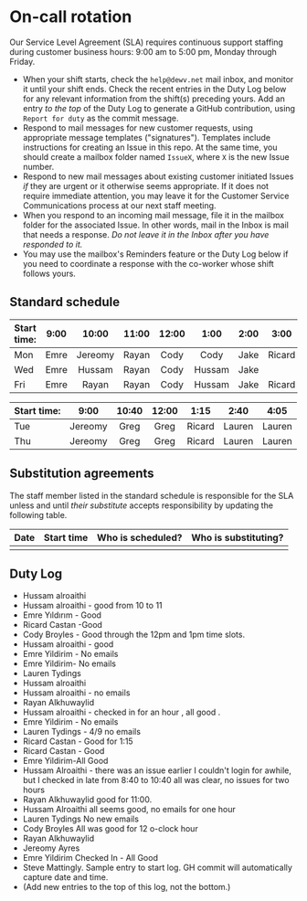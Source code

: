 # On-call rotation

Our Service Level Agreement (SLA) requires continuous support staffing during customer business hours: 9:00 am to 5:00 pm, Monday through Friday. 

- When your shift starts, check the `help@dewv.net` mail inbox, and monitor it until your shift ends. Check the recent entries in the Duty Log below for any relevant information from the shift(s) preceding yours. Add an entry *to the top* of the Duty Log to generate a GitHub contribution, using `Report for duty` as the commit message.
- Respond to mail messages for new customer requests, using appropriate message templates ("signatures"). Templates include instructions for creating an Issue in this repo. At the same time, you should create a mailbox folder named `IssueX`, where `X` is the new Issue number.
- Respond to new mail messages about existing customer initiated Issues *if* they are urgent or it otherwise seems appropriate. If it does not require immediate attention, you may leave it for the Customer Service Communications process at our next staff meeting.
- When you respond to an incoming mail message, file it in the mailbox folder for the associated Issue. In other words, mail in the Inbox is mail that needs a response. *Do not leave it in the Inbox after you have responded to it.*
- You may use the mailbox's Reminders feature or the Duty Log below if you need to coordinate a response with the co-worker whose shift follows yours.

## Standard schedule

| Start time: | 9:00 |  10:00  | 11:00 | 12:00 |  1:00  | 2:00 |  3:00  |  4:00   |
| ----------- | :--: | :-----: | :---: | :---: | :----: | :--: | :----: | :-----: |
| Mon         | Emre | Jereomy | Rayan | Cody  |  Cody  | Jake | Ricard |         |
| Wed         | Emre | Hussam  | Rayan | Cody  | Hussam | Jake |        | Hussam  |
| Fri         | Emre |  Rayan  | Rayan | Cody  | Hussam | Jake | Ricard | Jereomy |

| Start time: |  9:00   | 10:40 | 12:00 |  1:15  |  2:40  |  4:05  |
| ----------- | :-----: | :---: | :---: | :----: | :----: | :----: |
| Tue         | Jereomy | Greg  | Greg  | Ricard | Lauren | Lauren |
| Thu         | Jereomy | Greg  | Greg  | Ricard | Lauren | Lauren |

## Substitution agreements

The staff member listed in the standard schedule is responsible for the SLA unless and until *their substitute* accepts responsibility by updating the following table.

| Date | Start time | Who is scheduled? | Who is substituting? |
| ---- | ---- | ----- | ----- |
|      |      |       |       |

## Duty Log
- Hussam alroaithi 
- Hussam alroaithi - good from 10 to 11 
- Emre Yıldırım - Good
- Ricard Castan -Good
- Cody Broyles - Good through the 12pm and 1pm time slots.
- Hussam alroaithi - good 
- Emre Yildirim - No emails
- Emre Yildirim- No emails
- Lauren Tydings
- Hussam alroaithi 
- Hussam alroaithi - no emails 
- Rayan Alkhuwaylid
- Hussam alroaithi - checked in for an hour , all good . 
- Emre Yildirim - No emails
- Lauren Tydings - 4/9 no emails
- Ricard Castan - Good for 1:15
- Ricard Castan - Good
- Emre Yildirim-All Good
- Hussam Alroaithi - there was an issue earlier I couldn't login for awhile, but I checked in late from 8:40 to 10:40 all was clear, no issues for two hours 
- Rayan Alkhuwaylid good for 11:00. 
- Hussam Alroaithi all seems good, no emails for one hour 
- Lauren Tydings No new emails
- Cody Broyles All was good for 12 o-clock hour
- Rayan Alkhuwaylid
- Jereomy Ayres
- Emre Yildirim Checked In - All Good
- Steve Mattingly. Sample entry to start log. GH commit will automatically capture date and time.
- (Add new entries to the top of this log, not the bottom.)
